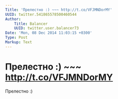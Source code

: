```yaml
---
Title: 'Прелестно :) ~~~ http://t.co/VFJMNDorMY'
UUID: twitter.541865578500460544
Author:
    Title: Balancer
    UUID: twitter.user.balancer73
Date: 'Mon, 08 Dec 2014 11:03:15 +0300'
Type: Post
Markup: Text
---
```


# Прелестно :) ~~~ http://t.co/VFJMNDorMY

Прелестно :)
~~~ http://t.co/VFJMNDorMY